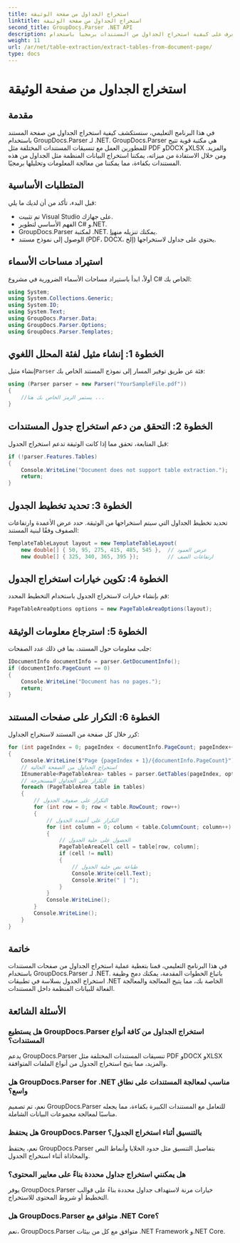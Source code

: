 ```yaml
---
title: استخراج الجداول من صفحة الوثيقة
linktitle: استخراج الجداول من صفحة الوثيقة
second_title: GroupDocs.Parser .NET API
description: تعرف على كيفية استخراج الجداول من المستندات برمجياً باستخدام GroupDocs.Parser لـ .NET. يوفر هذا البرنامج التعليمي الشامل إرشادات خطوة بخطوة.
weight: 11
url: /ar/net/table-extraction/extract-tables-from-document-page/
type: docs
---
```

# استخراج الجداول من صفحة الوثيقة

## مقدمة
في هذا البرنامج التعليمي، سنستكشف كيفية استخراج الجداول من صفحة المستند باستخدام GroupDocs.Parser لـ .NET. GroupDocs.Parser هي مكتبة قوية تتيح للمطورين العمل مع تنسيقات المستندات المختلفة مثل PDF وDOCX وXLSX والمزيد. ومن خلال الاستفادة من ميزاته، يمكننا استخراج البيانات المنظمة مثل الجداول من هذه المستندات بكفاءة، مما يمكننا من معالجة المعلومات وتحليلها برمجيًا.
## المتطلبات الأساسية
قبل البدء، تأكد من أن لديك ما يلي:
- تم تثبيت Visual Studio على جهازك.
- الفهم الأساسي لتطوير C# و.NET.
-  GroupDocs.Parser لمكتبة .NET. يمكنك تنزيله من[هنا](https://releases.groupdocs.com/parser/net/).
- الوصول إلى نموذج مستند (PDF، DOCX، إلخ) يحتوي على جداول لاستخراجها.

## استيراد مساحات الأسماء
أولاً، ابدأ باستيراد مساحات الأسماء الضرورية في مشروع C# الخاص بك:
```csharp
using System;
using System.Collections.Generic;
using System.IO;
using System.Text;
using GroupDocs.Parser.Data;
using GroupDocs.Parser.Options;
using GroupDocs.Parser.Templates;
```
## الخطوة 1: إنشاء مثيل لفئة المحلل اللغوي
 إنشاء مثيل`Parser` فئة عن طريق توفير المسار إلى نموذج المستند الخاص بك:
```csharp
using (Parser parser = new Parser("YourSampleFile.pdf"))
{
    //يستمر الرمز الخاص بك هنا ...
}
```
## الخطوة 2: التحقق من دعم استخراج جدول المستندات
قبل المتابعة، تحقق مما إذا كانت الوثيقة تدعم استخراج الجدول:
```csharp
if (!parser.Features.Tables)
{
    Console.WriteLine("Document does not support table extraction.");
    return;
}
```
## الخطوة 3: تحديد تخطيط الجدول
تحديد تخطيط الجداول التي سيتم استخراجها من الوثيقة. حدد عرض الأعمدة وارتفاعات الصفوف وفقًا لبنية المستند:
```csharp
TemplateTableLayout layout = new TemplateTableLayout(
    new double[] { 50, 95, 275, 415, 485, 545 },  // عرض العمود
    new double[] { 325, 340, 365, 395 });         // ارتفاعات الصف
```
## الخطوة 4: تكوين خيارات استخراج الجدول
قم بإنشاء خيارات لاستخراج الجدول باستخدام التخطيط المحدد:
```csharp
PageTableAreaOptions options = new PageTableAreaOptions(layout);
```
## الخطوة 5: استرجاع معلومات الوثيقة
جلب معلومات حول المستند، بما في ذلك عدد الصفحات:
```csharp
IDocumentInfo documentInfo = parser.GetDocumentInfo();
if (documentInfo.PageCount == 0)
{
    Console.WriteLine("Document has no pages.");
    return;
}
```
## الخطوة 6: التكرار على صفحات المستند
كرر خلال كل صفحة من المستند لاستخراج الجداول:
```csharp
for (int pageIndex = 0; pageIndex < documentInfo.PageCount; pageIndex++)
{
    Console.WriteLine($"Page {pageIndex + 1}/{documentInfo.PageCount}");
    // استخراج الجداول من الصفحة الحالية
    IEnumerable<PageTableArea> tables = parser.GetTables(pageIndex, options);
    // التكرار على الجداول المستخرجة
    foreach (PageTableArea table in tables)
    {
        // التكرار على صفوف الجدول
        for (int row = 0; row < table.RowCount; row++)
        {
            // التكرار على أعمدة الجدول
            for (int column = 0; column < table.ColumnCount; column++)
            {
                // الحصول على خلية الجدول
                PageTableAreaCell cell = table[row, column];
                if (cell != null)
                {
                    // طباعة نص خلية الجدول
                    Console.Write(cell.Text);
                    Console.Write(" | ");
                }
            }
            Console.WriteLine();
        }
        Console.WriteLine();
    }
}
```

## خاتمة
في هذا البرنامج التعليمي، قمنا بتغطية عملية استخراج الجداول من صفحات المستندات باستخدام GroupDocs.Parser لـ .NET. باتباع الخطوات المقدمة، يمكنك دمج وظيفة استخراج الجدول بسلاسة في تطبيقات .NET الخاصة بك، مما يتيح المعالجة والمعالجة الفعالة للبيانات المنظمة داخل المستندات.

## الأسئلة الشائعة
### هل يستطيع GroupDocs.Parser استخراج الجداول من كافة أنواع المستندات؟
يدعم GroupDocs.Parser تنسيقات المستندات المختلفة مثل PDF وDOCX وXLSX والمزيد، مما يتيح استخراج الجدول من أنواع الملفات المتوافقة.
### هل GroupDocs.Parser for .NET مناسب لمعالجة المستندات على نطاق واسع؟
نعم، تم تصميم GroupDocs.Parser للتعامل مع المستندات الكبيرة بكفاءة، مما يجعله مناسبًا لمعالجة مجموعات البيانات الشاملة.
### هل يحتفظ GroupDocs.Parser بالتنسيق أثناء استخراج الجدول؟
نعم، يحتفظ GroupDocs.Parser بتفاصيل التنسيق مثل حدود الخلايا وأنماط النص والمحاذاة أثناء استخراج الجدول.
### هل يمكنني استخراج جداول محددة بناءً على معايير المحتوى؟
يوفر GroupDocs.Parser خيارات مرنة لاستهداف جداول محددة بناءً على قوالب التخطيط أو شروط المحتوى للاستخراج.
### هل GroupDocs.Parser متوافق مع .NET Core؟
نعم، GroupDocs.Parser متوافق مع كل من بيئات .NET Framework و.NET Core.